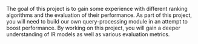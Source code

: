 The goal of this project is to gain some experience with different ranking algorithms and the
evaluation of their performance. As part of this project, you will need to build our own
query-processing module in an attempt to boost performance. By working on this project,
you will gain a deeper understanding of IR models as well as various evaluation metrics.